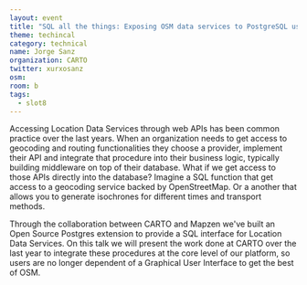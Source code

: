 ```yaml
---
layout: event
title: "SQL all the things: Exposing OSM data services to PostgreSQL users"
theme: techincal
category: technical
name: Jorge Sanz
organization: CARTO
twitter: xurxosanz
osm:
room: b
tags:
  - slot8
---
```

Accessing Location Data Services through web APIs has been common practice over the last years. When an organization needs to get access to geocoding and routing functionalities they choose a provider, implement their API and integrate that procedure into their business logic, typically building middleware on top of their database. What if we get access to those APIs directly into the database? Imagine a SQL function that get access to a geocoding service backed by OpenStreetMap. Or a another that allows you to generate isochrones for different times and transport methods. 

Through the collaboration between CARTO and Mapzen we've built an Open Source Postgres extension to provide a SQL interface for Location Data Services. On this talk we will present the work done at CARTO over the last year to integrate these procedures at the core level of our platform, so users are no longer dependent of a Graphical User Interface to get the best of OSM.
